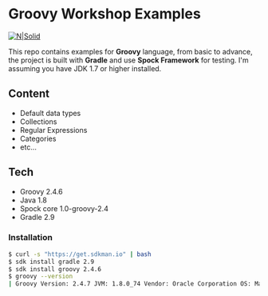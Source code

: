 # Groovy Workshop Examples

[![N|Solid](https://nearsoft.com/admin/wp-content/themes/Nearsoftv1/img/nearsoft.png)](http://nearsoft.com)

This repo contains examples for **Groovy** language, from basic to advance, the project is built with **Gradle** and use **Spock Framework** for testing. I'm assuming you have JDK 1.7 or higher installed.

## Content
  - Default data types
  - Collections
  - Regular Expressions
  - Categories
  - etc...

## Tech

  - Groovy 2.4.6
  - Java 1.8
  - Spock core 1.0-groovy-2.4
  - Gradle 2.9

### Installation


```sh
$ curl -s "https://get.sdkman.io" | bash
$ sdk install gradle 2.9
$ sdk install groovy 2.4.6
$ groovy --version
| Groovy Version: 2.4.7 JVM: 1.8.0_74 Vendor: Oracle Corporation OS: Mac OS X
```
